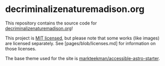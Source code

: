 # decriminalizenaturemadison.org

This repository contains the source code for [decriminalizenaturemadison.org](https://decriminalizenaturemadison.org)!

This project is [MIT licensed](LICENSE.md), but please note that some works (like images) are licensed separately.
See [pages/blob/licenses.md] for information on those licenses.

The base theme used for the site is [markteekman/accessible-astro-starter](https://github.com/markteekman/accessible-astro-starter).
